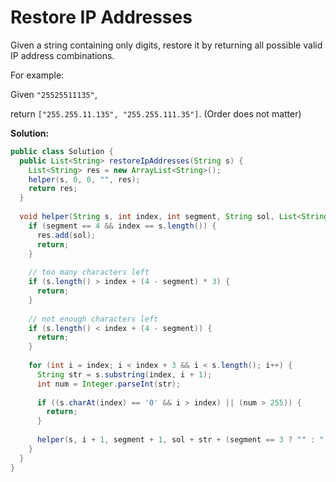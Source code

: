 # Restore IP Addresses

Given a string containing only digits, restore it by returning all possible valid IP address combinations.

For example:

Given `"25525511135"`,

return `["255.255.11.135", "255.255.111.35"]`. (Order does not matter)

**Solution:**
```java
public class Solution {
  public List<String> restoreIpAddresses(String s) {
    List<String> res = new ArrayList<String>();
    helper(s, 0, 0, "", res);
    return res;
  }
    
  void helper(String s, int index, int segment, String sol, List<String> res) {
    if (segment == 4 && index == s.length()) {
      res.add(sol);
      return;
    }
        
    // too many characters left
    if (s.length() > index + (4 - segment) * 3) {
      return;
    }
        
    // not enough characters left
    if (s.length() < index + (4 - segment)) {
      return;
    }
        
    for (int i = index; i < index + 3 && i < s.length(); i++) {
      String str = s.substring(index, i + 1);
      int num = Integer.parseInt(str);
            
      if ((s.charAt(index) == '0' && i > index) || (num > 255)) {
        return;
      }
            
      helper(s, i + 1, segment + 1, sol + str + (segment == 3 ? "" : "."), res);
    }
  }
}
```